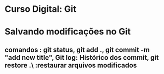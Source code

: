 # Curso Digital: Git

# Salvando modificações no Git

## comandos : git status, git add .\, git commit -m "add new title", Git log: Histórico dos commit, git restore .\ :restaurar arquivos modificados 

